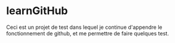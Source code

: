 # learnGitHub
Ceci est un projet de test dans lequel je continue d'appendre le fonctionnement de github, et me permettre de faire quelques test.
